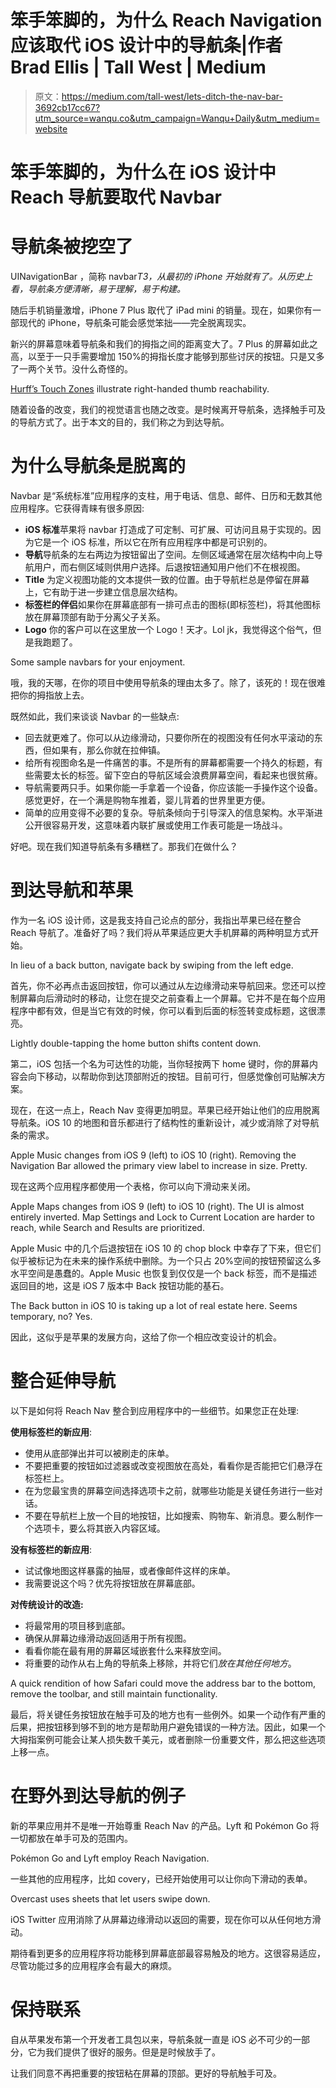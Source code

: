 # 笨手笨脚的，为什么 Reach Navigation 应该取代 iOS 设计中的导航条|作者 Brad Ellis | Tall West | Medium

> 原文：<https://medium.com/tall-west/lets-ditch-the-nav-bar-3692cb17cc67?utm_source=wanqu.co&utm_campaign=Wanqu+Daily&utm_medium=website>

# 笨手笨脚的，为什么在 iOS 设计中 Reach 导航要取代 Navbar



# 导航条被挖空了

UINavigationBar ，简称 navbar*T3，从最初的 iPhone 开始就有了。从历史上看，导航条方便清晰，易于理解，易于构建。*

随后手机销量激增，iPhone 7 Plus 取代了 iPad mini 的销量。现在，如果你有一部现代的 iPhone，导航条可能会感觉笨拙——完全脱离现实。

新兴的屏幕意味着导航条和我们的拇指之间的距离变大了。7 Plus 的屏幕如此之高，以至于一只手需要增加 150%的拇指长度才能够到那些讨厌的按钮。只是又多了一两个关节。没什么奇怪的。



[Hurff’s Touch Zones](http://scotthurff.com/posts/how-to-design-for-thumbs-in-the-era-of-huge-screens) illustrate right-handed thumb reachability.



随着设备的改变，我们的视觉语言也随之改变。是时候离开导航条，选择触手可及的导航方式了。出于本文的目的，我们称之为到达导航。

# 为什么导航条是脱离的

Navbar 是“系统标准”应用程序的支柱，用于电话、信息、邮件、日历和无数其他应用程序。它获得青睐有很多原因:

*   **iOS 标准**苹果将 navbar 打造成了可定制、可扩展、可访问且易于实现的。因为它是一个 iOS 标准，所以它在所有应用程序中都是可识别的。
*   **导航**导航条的左右两边为按钮留出了空间。左侧区域通常在层次结构中向上导航用户，而右侧区域则供用户选择。后退按钮通知用户他们不在根视图。
*   **Title** 为定义视图功能的文本提供一致的位置。由于导航栏总是停留在屏幕上，它有助于进一步建立信息层次结构。
*   **标签栏的伴侣**如果你在屏幕底部有一排可点击的图标(即标签栏)，将其他图标放在屏幕顶部有助于分离父子关系。
*   **Logo** 你的客户可以在这里放一个 Logo！天才。Lol jk，我觉得这个俗气，但是我跑题了。



Some sample navbars for your enjoyment.



哦，我的天哪，在你的项目中使用导航条的理由太多了。除了，该死的！现在很难把你的拇指放上去。

既然如此，我们来谈谈 Navbar 的一些缺点:

*   回去就更难了。你可以从边缘滑动，只要你所在的视图没有任何水平滚动的东西，但如果有，那么你就在拉伸镇。
*   给所有视图命名是一件痛苦的事。不是所有的屏幕都需要一个持久的标题，有些需要太长的标签。留下空白的导航区域会浪费屏幕空间，看起来也很贫瘠。
*   导航需要两只手。如果你能一手拿着一个设备，你应该能一手操作这个设备。感觉更好，在一个满是购物车推着，婴儿背着的世界里更方便。
*   简单的应用变得不必要的复杂。导航条倾向于引导深入的信息架构。水平渐进公开很容易开发，这意味着内联扩展或使用工作表可能是一场战斗。

好吧。现在我们知道导航条有多糟糕了。那我们在做什么？

# 到达导航和苹果

作为一名 iOS 设计师，这是我支持自己论点的部分，我指出苹果已经在整合 Reach 导航了。准备好了吗？我们将从苹果适应更大手机屏幕的两种明显方式开始。



In lieu of a back button, navigate back by swiping from the left edge.



首先，你不必再点击返回按钮，你可以通过从左边缘滑动来导航回来。您还可以控制屏幕向后滑动时的移动，让您在提交之前查看上一个屏幕。它并不是在每个应用程序中都有效，但是当它有效的时候，你可以看到后面的标签转变成标题，这很漂亮。



Lightly double-tapping the home button shifts content down.



第二，iOS 包括一个名为可达性的功能，当你轻按两下 home 键时，你的屏幕内容会向下移动，以帮助你到达顶部附近的按钮。目前可行，但感觉像创可贴解决方案。

现在，在这一点上，Reach Nav 变得更加明显。苹果已经开始让他们的应用脱离导航条。iOS 10 的地图和音乐都进行了结构性的重新设计，减少或消除了对导航条的需求。



Apple Music changes from iOS 9 (left) to iOS 10 (right). Removing the Navigation Bar allowed the primary view label to increase in size. Pretty.



现在这两个应用程序都使用一个表格，你可以向下滑动来关闭。



Apple Maps changes from iOS 9 (left) to iOS 10 (right). The UI is almost entirely inverted. Map Settings and Lock to Current Location are harder to reach, while Search and Results are prioritized.



Apple Music 中的几个后退按钮在 iOS 10 的 chop block 中幸存了下来，但它们似乎被标记为在未来的操作系统中删除。为一个只占 20%空间的按钮预留这么多水平空间是愚蠢的。Apple Music 也恢复到仅仅是一个 back 标签，而不是描述返回目的地，这是 iOS 7 版本中 Back 按钮功能的基石。



The Back button in iOS 10 is taking up a lot of real estate here. Seems temporary, no? Yes.



因此，这似乎是苹果的发展方向，这给了你一个相应改变设计的机会。

# 整合延伸导航

以下是如何将 Reach Nav 整合到应用程序中的一些细节。如果您正在处理:

**使用标签栏的新应用**:

*   使用从底部弹出并可以被刷走的床单。
*   不要把重要的按钮如过滤器或改变视图放在高处，看看你是否能把它们悬浮在标签栏上。
*   在为您最宝贵的屏幕空间选择选项卡之前，就哪些功能是关键任务进行一些对话。
*   不要在导航栏上放一个目的地按钮，比如搜索、购物车、新消息。要么制作一个选项卡，要么将其嵌入内容区域。

**没有标签栏的新应用**:

*   试试像地图这样暴露的抽屉，或者像邮件这样的床单。
*   我需要说这个吗？优先将按钮放在屏幕底部。

**对传统设计的改造:**

*   将最常用的项目移到底部。
*   确保从屏幕边缘滑动返回适用于所有视图。
*   看看你能在最有用的屏幕区域嵌套什么来释放空间。
*   将重要的动作从右上角的导航条上移除，并将它们*放在其他任何地方*。



A quick rendition of how Safari could move the address bar to the bottom, remove the toolbar, and still maintain functionality.



最后，将关键任务按钮放在触手可及的地方也有一些例外。如果一个动作有严重的后果，把按钮移到够不到的地方是帮助用户避免错误的一种方法。因此，如果一个大拇指案例可能会让某人损失数千美元，或者删除一份重要文件，那么把这些选项上移一点。

# 在野外到达导航的例子

新的苹果应用并不是唯一开始尊重 Reach Nav 的产品。Lyft 和 Pokémon Go 将一切都放在单手可及的范围内。



Pokémon Go and Lyft employ Reach Navigation.



一些其他的应用程序，比如 covery，已经开始使用可以让你向下滑动的表单。



Overcast uses sheets that let users swipe down.



iOS Twitter 应用消除了从屏幕边缘滑动以返回的需要，现在你可以从任何地方滑动。

期待看到更多的应用程序将功能移到屏幕底部最容易触及的地方。这很容易适应，尽管功能过多的应用程序会有最大的麻烦。

# 保持联系

自从苹果发布第一个开发者工具包以来，导航条就一直是 iOS 必不可少的一部分，它为我们提供了很好的服务。但是是时候放手了。

让我们同意不再把重要的按钮粘在屏幕的顶部。更好的导航触手可及。

